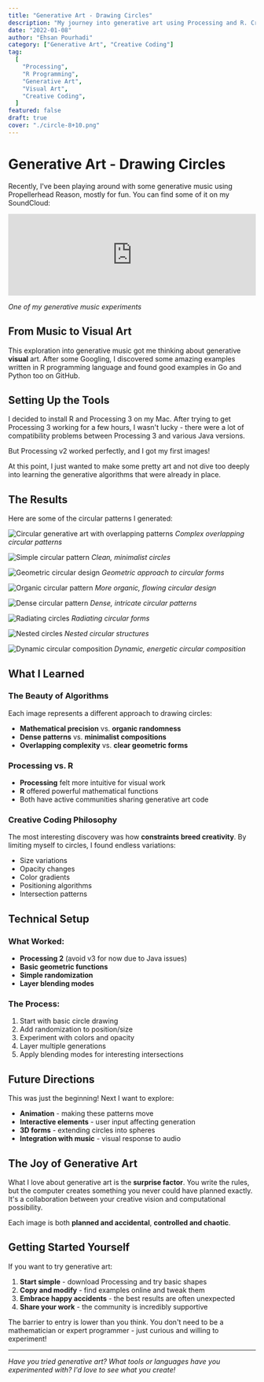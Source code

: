 ```yaml
---
title: "Generative Art - Drawing Circles"
description: "My journey into generative art using Processing and R. Creating beautiful circular patterns through code and exploring the intersection of programming and visual art."
date: "2022-01-08"
author: "Ehsan Pourhadi"
category: ["Generative Art", "Creative Coding"]
tag:
  [
    "Processing",
    "R Programming",
    "Generative Art",
    "Visual Art",
    "Creative Coding",
  ]
featured: false
draft: true
cover: "./circle-8+10.png"
---
```


# Generative Art - Drawing Circles

Recently, I've been playing around with some generative music using Propellerhead Reason, mostly for fun. You can find some of it on my SoundCloud:

<iframe width="100%" height="166" scrolling="no" frameborder="no" allow="autoplay" src="https://w.soundcloud.com/player/?url=https%3A//api.soundcloud.com/tracks/1172751727&color=%23ff5500&auto_play=false&hide_related=true&show_comments=false&show_user=true&show_reposts=false&show_teaser=false"></iframe>

_One of my generative music experiments_

## From Music to Visual Art

This exploration into generative music got me thinking about generative **visual** art. After some Googling, I discovered some amazing examples written in R programming language and found good examples in Go and Python too on GitHub.

## Setting Up the Tools

I decided to install R and Processing 3 on my Mac. After trying to get Processing 3 working for a few hours, I wasn't lucky - there were a lot of compatibility problems between Processing 3 and various Java versions.

But Processing v2 worked perfectly, and I got my first images!

At this point, I just wanted to make some pretty art and not dive too deeply into learning the generative algorithms that were already in place.

## The Results

Here are some of the circular patterns I generated:

![Circular generative art with overlapping patterns](./circle-8+10.png)
_Complex overlapping circular patterns_

![Simple circular pattern](./circle-1.png)
_Clean, minimalist circles_

![Geometric circular design](./circle-2.png)
_Geometric approach to circular forms_

![Organic circular pattern](./circle-5.png)
_More organic, flowing circular design_

![Dense circular pattern](./circle-6.png)
_Dense, intricate circular patterns_

![Radiating circles](./circle-7.png)
_Radiating circular forms_

![Nested circles](./circle-8.png)
_Nested circular structures_

![Dynamic circular composition](./circle-9.png)
_Dynamic, energetic circular composition_

## What I Learned

### The Beauty of Algorithms

Each image represents a different approach to drawing circles:

- **Mathematical precision** vs. **organic randomness**
- **Dense patterns** vs. **minimalist compositions**
- **Overlapping complexity** vs. **clear geometric forms**

### Processing vs. R

- **Processing** felt more intuitive for visual work
- **R** offered powerful mathematical functions
- Both have active communities sharing generative art code

### Creative Coding Philosophy

The most interesting discovery was how **constraints breed creativity**. By limiting myself to circles, I found endless variations:

- Size variations
- Opacity changes
- Color gradients
- Positioning algorithms
- Intersection patterns

## Technical Setup

### What Worked:

- **Processing 2** (avoid v3 for now due to Java issues)
- **Basic geometric functions**
- **Simple randomization**
- **Layer blending modes**

### The Process:

1. Start with basic circle drawing
2. Add randomization to position/size
3. Experiment with colors and opacity
4. Layer multiple generations
5. Apply blending modes for interesting intersections

## Future Directions

This was just the beginning! Next I want to explore:

- **Animation** - making these patterns move
- **Interactive elements** - user input affecting generation
- **3D forms** - extending circles into spheres
- **Integration with music** - visual response to audio

## The Joy of Generative Art

What I love about generative art is the **surprise factor**. You write the rules, but the computer creates something you never could have planned exactly. It's a collaboration between your creative vision and computational possibility.

Each image is both **planned and accidental**, **controlled and chaotic**.

## Getting Started Yourself

If you want to try generative art:

1. **Start simple** - download Processing and try basic shapes
2. **Copy and modify** - find examples online and tweak them
3. **Embrace happy accidents** - the best results are often unexpected
4. **Share your work** - the community is incredibly supportive

The barrier to entry is lower than you think. You don't need to be a mathematician or expert programmer - just curious and willing to experiment!

---

_Have you tried generative art? What tools or languages have you experimented with? I'd love to see what you create!_
